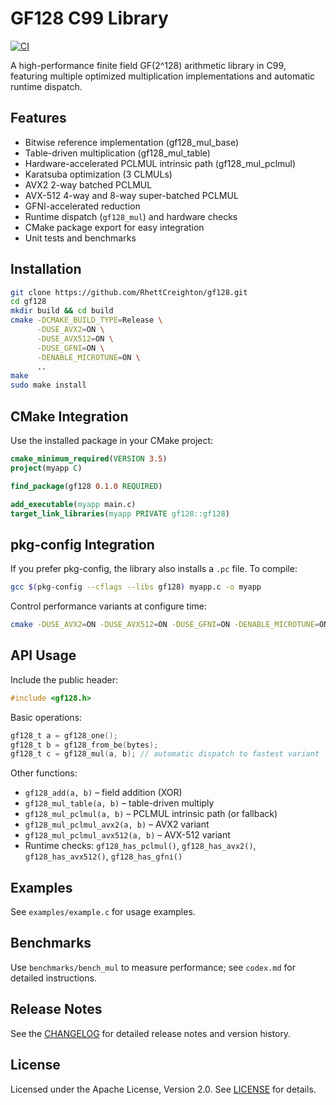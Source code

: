 <!-- README.md for GF128 Arithmetic Library -->
# GF128 C99 Library

[![CI](https://github.com/RhettCreighton/gf128/actions/workflows/ci.yml/badge.svg)](https://github.com/RhettCreighton/gf128/actions)

A high-performance finite field GF(2^128) arithmetic library in C99, featuring multiple optimized multiplication implementations and automatic runtime dispatch.

## Features
- Bitwise reference implementation (gf128_mul_base)
- Table-driven multiplication (gf128_mul_table)
- Hardware-accelerated PCLMUL intrinsic path (gf128_mul_pclmul)
- Karatsuba optimization (3 CLMULs)
- AVX2 2-way batched PCLMUL
- AVX-512 4-way and 8-way super-batched PCLMUL
- GFNI-accelerated reduction
- Runtime dispatch (`gf128_mul`) and hardware checks
- CMake package export for easy integration
- Unit tests and benchmarks

## Installation
```sh
git clone https://github.com/RhettCreighton/gf128.git
cd gf128
mkdir build && cd build
cmake -DCMAKE_BUILD_TYPE=Release \
      -DUSE_AVX2=ON \
      -DUSE_AVX512=ON \
      -DUSE_GFNI=ON \
      -DENABLE_MICROTUNE=ON \
      ..
make
sudo make install
```

## CMake Integration
Use the installed package in your CMake project:
```cmake
cmake_minimum_required(VERSION 3.5)
project(myapp C)

find_package(gf128 0.1.0 REQUIRED)

add_executable(myapp main.c)
target_link_libraries(myapp PRIVATE gf128::gf128)
```

## pkg-config Integration

If you prefer pkg-config, the library also installs a `.pc` file. To compile:

```sh
gcc $(pkg-config --cflags --libs gf128) myapp.c -o myapp
```

Control performance variants at configure time:
```sh
cmake -DUSE_AVX2=ON -DUSE_AVX512=ON -DUSE_GFNI=ON -DENABLE_MICROTUNE=ON ..
```

## API Usage
Include the public header:
```c
#include <gf128.h>
```
Basic operations:
```c
gf128_t a = gf128_one();
gf128_t b = gf128_from_be(bytes);
gf128_t c = gf128_mul(a, b); // automatic dispatch to fastest variant
```
Other functions:
- `gf128_add(a, b)` – field addition (XOR)
- `gf128_mul_table(a, b)` – table-driven multiply
- `gf128_mul_pclmul(a, b)` – PCLMUL intrinsic path (or fallback)
- `gf128_mul_pclmul_avx2(a, b)` – AVX2 variant
- `gf128_mul_pclmul_avx512(a, b)` – AVX-512 variant
- Runtime checks: `gf128_has_pclmul()`, `gf128_has_avx2()`, `gf128_has_avx512()`, `gf128_has_gfni()`

## Examples
See `examples/example.c` for usage examples.

## Benchmarks
Use `benchmarks/bench_mul` to measure performance; see `codex.md` for detailed instructions.

## Release Notes

See the [CHANGELOG](CHANGELOG.md) for detailed release notes and version history.

## License
Licensed under the Apache License, Version 2.0. See [LICENSE](LICENSE) for details.